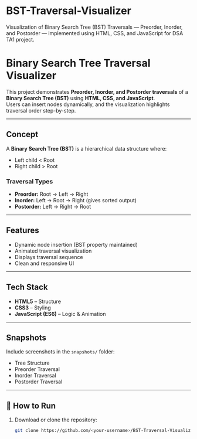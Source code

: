 # BST-Traversal-Visualizer
Visualization of Binary Search Tree (BST) Traversals — Preorder, Inorder, and Postorder — implemented using HTML, CSS, and JavaScript for DSA TA1 project.

# Binary Search Tree Traversal Visualizer

This project demonstrates **Preorder, Inorder, and Postorder traversals** of a **Binary Search Tree (BST)** using **HTML, CSS, and JavaScript**.  
Users can insert nodes dynamically, and the visualization highlights traversal order step-by-step.

---

## Concept
A **Binary Search Tree (BST)** is a hierarchical data structure where:
- Left child < Root
- Right child > Root

### Traversal Types
- **Preorder:** Root → Left → Right  
- **Inorder:** Left → Root → Right (gives sorted output)  
- **Postorder:** Left → Right → Root  

---

## Features
- Dynamic node insertion (BST property maintained)
- Animated traversal visualization
- Displays traversal sequence
- Clean and responsive UI

---

## Tech Stack
- **HTML5** – Structure  
- **CSS3** – Styling  
- **JavaScript (ES6)** – Logic & Animation

---

## Snapshots
Include screenshots in the `snapshots/` folder:
- Tree Structure  
- Preorder Traversal  
- Inorder Traversal  
- Postorder Traversal  

---

## 🚀 How to Run
1. Download or clone the repository:
   ```bash
   git clone https://github.com/<your-username>/BST-Traversal-Visualizer.git
